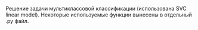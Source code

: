 Решение задачи мультиклассовой классификации (использована SVC linear model). Некоторые используемые функции вынесены в отдельный .py файл.
